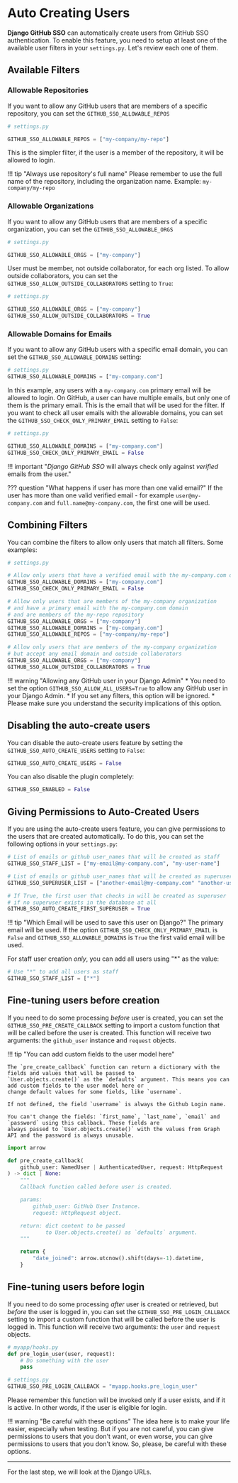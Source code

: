 # Auto Creating Users

**Django GitHub SSO** can automatically create users from GitHub SSO authentication. To enable this feature, you need to
setup at least one of the available user filters in your `settings.py`. Let's review each one of them.

## Available Filters

### Allowable Repositories

If you want to allow any GitHub users that are members of a specific repository, you can set the `GITHUB_SSO_ALLOWABLE_REPOS`

```python
# settings.py

GITHUB_SSO_ALLOWABLE_REPOS = ["my-company/my-repo"]
```

This is the simpler filter, if the user is a member of the repository, it will be allowed to login.

!!! tip "Always use repository's full name"
    Please remember to use the full name of the repository, including the organization name. Example: `my-company/my-repo`

### Allowable Organizations

If you want to allow any GitHub users that are members of a specific organization, you can set the `GITHUB_SSO_ALLOWABLE_ORGS`

```python
# settings.py

GITHUB_SSO_ALLOWABLE_ORGS = ["my-company"]
```

User must be member, not outside collaborator, for each org listed. To allow outside collaborators, you can set the
`GITHUB_SSO_ALLOW_OUTSIDE_COLLABORATORS` setting to `True`:

```python
# settings.py

GITHUB_SSO_ALLOWABLE_ORGS = ["my-company"]
GITHUB_SSO_ALLOW_OUTSIDE_COLLABORATORS = True
```

### Allowable Domains for Emails

If you want to allow any GitHub users with a specific email domain, you can set the `GITHUB_SSO_ALLOWABLE_DOMAINS` setting:

```python
# settings.py
GITHUB_SSO_ALLOWABLE_DOMAINS = ["my-company.com"]
```

In this example, any users with a `my-company.com` primary email will be allowed to login. On GitHub, a user can have multiple
emails, but only one of them is the primary email. This is the email that will be used for the filter. If you want to check
all user emails with the allowable domains, you can set the `GITHUB_SSO_CHECK_ONLY_PRIMARY_EMAIL` setting to `False`:

```python
# settings.py

GITHUB_SSO_ALLOWABLE_DOMAINS = ["my-company.com"]
GITHUB_SSO_CHECK_ONLY_PRIMARY_EMAIL = False
```

!!! important "*Django GitHub SSO* will always check only against *verified* emails from the user."

??? question "What happens if user has more than one valid email?"
    If the user has more than one valid verified email - for example `user@my-company.com` and `full.name@my-company.com`, the first one will be used.


## Combining Filters

You can combine the filters to allow only users that match all filters. Some examples:

```python
# settings.py

# Allow only users that have a verified email with the my-company.com domain
GITHUB_SSO_ALLOWABLE_DOMAINS = ["my-company.com"]
GITHUB_SSO_CHECK_ONLY_PRIMARY_EMAIL = False
```

```python
# Allow only users that are members of the my-company organization
# and have a primary email with the my-company.com domain
# and are members of the my-repo repository
GITHUB_SSO_ALLOWABLE_ORGS = ["my-company"]
GITHUB_SSO_ALLOWABLE_DOMAINS = ["my-company.com"]
GITHUB_SSO_ALLOWABLE_REPOS = ["my-company/my-repo"]
```

```python
# Allow only users that are members of the my-company organization
# but accept any email domain and outside collaborators
GITHUB_SSO_ALLOWABLE_ORGS = ["my-company"]
GITHUB_SSO_ALLOW_OUTSIDE_COLLABORATORS = True
```

!!! warning "Allowing any GitHub user in your Django Admin"
    * You need to set the option `GITHUB_SSO_ALLOW_ALL_USERS=True` to allow any GitHub user in your Django Admin.
    * If you set any filters, this option will be ignored.
    * Please make sure you understand the security implications of this option.


## Disabling the auto-create users

You can disable the auto-create users feature by setting the `GITHUB_SSO_AUTO_CREATE_USERS` setting to `False`:

```python
GITHUB_SSO_AUTO_CREATE_USERS = False
```

You can also disable the plugin completely:

```python
GITHUB_SSO_ENABLED = False
```

## Giving Permissions to Auto-Created Users

If you are using the auto-create users feature, you can give permissions to the users that are created automatically. To do
this, you can set the following options in your `settings.py`:

```python
# List of emails or github user_names that will be created as staff
GITHUB_SSO_STAFF_LIST = ["my-email@my-company.com", "my-user-name"]

# List of emails or github user_names that will be created as superuser
GITHUB_SSO_SUPERUSER_LIST = ["another-email@my-company.com" "another-user-name"]

# If True, the first user that checks in will be created as superuser
# if no superuser exists in the database at all
GITHUB_SSO_AUTO_CREATE_FIRST_SUPERUSER = True
```

!!! tip "Which Email will be used to save this user on Django?"
    The primary email will be used. If the option `GITHUB_SSO_CHECK_ONLY_PRIMARY_EMAIL` is `False`
    and  `GITHUB_SSO_ALLOWABLE_DOMAINS` is `True` the first valid email will be used.

For staff user creation _only_, you can add all users using "*" as the value:

```python
# Use "*" to add all users as staff
GITHUB_SSO_STAFF_LIST = ["*"]
```

## Fine-tuning users before creation

If you need to do some processing _before_ user is created, you can set the
`GITHUB_SSO_PRE_CREATE_CALLBACK` setting to import a custom function that will be called before the user is created.
This function will receive two arguments: the `github_user` instance and `request` objects.

!!! tip "You can add custom fields to the user model here"

    The `pre_create_callback` function can return a dictionary with the fields and values that will be passed to
    `User.objects.create()` as the `defaults` argument. This means you can add custom fields to the user model here or
    change default values for some fields, like `username`.

    If not defined, the field `username` is always the Github Login name.

    You can't change the fields: `first_name`, `last_name`, `email` and `password` using this callback. These fields are
    always passed to `User.objects.create()` with the values from Graph API and the password is always unusable.


```python
import arrow

def pre_create_callback(
    github_user: NamedUser | AuthenticatedUser, request: HttpRequest
) -> dict | None:
    """
    Callback function called before user is created.

    params:
        github_user: GitHub User Instance.
        request: HttpRequest object.

    return: dict content to be passed
            to User.objects.create() as `defaults` argument.
    """

    return {
        "date_joined": arrow.utcnow().shift(days=-1).datetime,
    }
```

## Fine-tuning users before login

If you need to do some processing _after_ user is created or retrieved,
but _before_ the user is logged in, you can set the
`GITHUB_SSO_PRE_LOGIN_CALLBACK` setting to import a custom function that will be called before the user is logged in.
This function will receive two arguments: the `user` and `request` objects.

```python
# myapp/hooks.py
def pre_login_user(user, request):
    # Do something with the user
    pass

# settings.py
GITHUB_SSO_PRE_LOGIN_CALLBACK = "myapp.hooks.pre_login_user"
```

Please remember this function will be invoked only if a user exists, and if it is active.
In other words, if the user is eligible for login.


!!! warning "Be careful with these options"
    The idea here is to make your life easier, especially when testing. But if you are not careful, you can give
    permissions to users that you don't want, or even worse, you can give permissions to users that you don't know.
    So, please, be careful with these options.

---

For the last step, we will look at the Django URLs.
